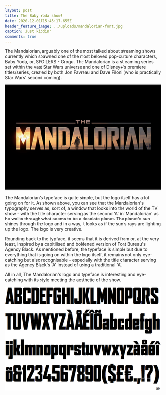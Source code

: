 ```yaml
---
layout: post
title: The Baby Yoda show!
date: 2020-12-01T15:45:17.655Z
header_feature_image: ../uploads/mandalorian-font.jpg
caption: Just kiddin'
comments: true
---
```

The Mandalorian, arguably one of the most talked about streaming shows currently which spawned one of the most beloved pop-culture characters, Baby Yoda, or, SPOILERS - Grogu. The Mandalorian is a streaming series set within the vast Star Wars universe and one of Disney+'s premiere titles/series, created by both Jon Favreau and Dave Filoni (who is practically Star Wars' second coming).

![](../uploads/83d.jpg)

The Mandalorian's typeface is quite simple, but the logo itself has a lot going on for it. As shown above, you can see that the Mandalorian's typography serves as, sort of, a window that looks into the world of the TV show - with the title character serving as the second 'A' in 'Mandalorian' as he walks through what seems to be a desolate planet. The planet's sun shines through the logo and in a way, it looks as if the sun's rays are lighting up the logo. The logo is very creative.

Rounding back to the typface, it seems that it is derived from or, at the very least, inspired by a capitilised and boldened version of Font Bureau's Agency Black. As mentioned before, the typeface is simple but due to everything that is going on within the logo itself, it remains not only eye-catching but also recognisable - especially with the title character serving as the Agency Black's 'A' instead of using a traditional 'A'.

All in all, The Mandalorian's logo and typeface is interesting and eye-catching with its style meeting the aesthetic of the show.

![](../uploads/agency-black.gif)